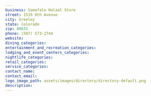 ```yaml
---
business: Samafale Halaal Store
street: 1519 8th Avenue
city: Greeley
state: Colorado
zip: 80631
phone: (507) 573-2744
website: 
dining_categories: 
entertainment_and_recreation_categories: 
lodging_and_event_centers_categories: 
nightlife_categories: 
retail_categories: 
service_categories: 
contact_name: 
contact_email: 
logo_image_path: assets/images/directory/directory-default.png
description: 
---
```


